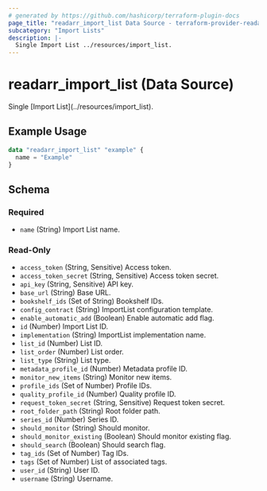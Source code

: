 ```yaml
---
# generated by https://github.com/hashicorp/terraform-plugin-docs
page_title: "readarr_import_list Data Source - terraform-provider-readarr"
subcategory: "Import Lists"
description: |-
  Single Import List ../resources/import_list.
---
```


# readarr_import_list (Data Source)

<!-- subcategory:Import Lists -->Single [Import List](../resources/import_list).

## Example Usage

```terraform
data "readarr_import_list" "example" {
  name = "Example"
}
```

<!-- schema generated by tfplugindocs -->
## Schema

### Required

- `name` (String) Import List name.

### Read-Only

- `access_token` (String, Sensitive) Access token.
- `access_token_secret` (String, Sensitive) Access token secret.
- `api_key` (String, Sensitive) API key.
- `base_url` (String) Base URL.
- `bookshelf_ids` (Set of String) Bookshelf IDs.
- `config_contract` (String) ImportList configuration template.
- `enable_automatic_add` (Boolean) Enable automatic add flag.
- `id` (Number) Import List ID.
- `implementation` (String) ImportList implementation name.
- `list_id` (Number) List ID.
- `list_order` (Number) List order.
- `list_type` (String) List type.
- `metadata_profile_id` (Number) Metadata profile ID.
- `monitor_new_items` (String) Monitor new items.
- `profile_ids` (Set of Number) Profile IDs.
- `quality_profile_id` (Number) Quality profile ID.
- `request_token_secret` (String, Sensitive) Request token secret.
- `root_folder_path` (String) Root folder path.
- `series_id` (Number) Series ID.
- `should_monitor` (String) Should monitor.
- `should_monitor_existing` (Boolean) Should monitor existing flag.
- `should_search` (Boolean) Should search flag.
- `tag_ids` (Set of Number) Tag IDs.
- `tags` (Set of Number) List of associated tags.
- `user_id` (String) User ID.
- `username` (String) Username.


